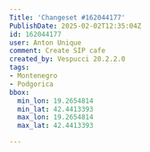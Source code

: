 ```yaml
---
Title: 'Changeset #162044177'
PublishDate: 2025-02-02T12:35:04Z
id: 162044177
user: Anton Unique
comment: Create SIP cafe
created_by: Vespucci 20.2.2.0
tags:
- Montenegro
- Podgorica
bbox:
  min_lon: 19.2654814
  min_lat: 42.4413393
  max_lon: 19.2654814
  max_lat: 42.4413393

---
```

